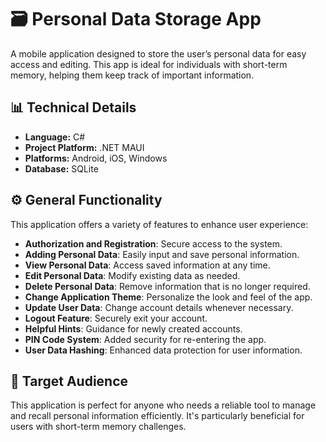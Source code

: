 # 🗃️ Personal Data Storage App

A mobile application designed to store the user’s personal data for easy access and editing. This app is ideal for individuals with short-term memory, helping them keep track of important information.

## 📊 Technical Details

- **Language:** C#
- **Project Platform:** .NET MAUI
- **Platforms:** Android, iOS, Windows
- **Database:** SQLite

## ⚙️ General Functionality

This application offers a variety of features to enhance user experience:

- **Authorization and Registration**: Secure access to the system.
- **Adding Personal Data**: Easily input and save personal information.
- **View Personal Data**: Access saved information at any time.
- **Edit Personal Data**: Modify existing data as needed.
- **Delete Personal Data**: Remove information that is no longer required.
- **Change Application Theme**: Personalize the look and feel of the app.
- **Update User Data**: Change account details whenever necessary.
- **Logout Feature**: Securely exit your account.
- **Helpful Hints**: Guidance for newly created accounts.
- **PIN Code System**: Added security for re-entering the app.
- **User Data Hashing**: Enhanced data protection for user information.

## 🎯 Target Audience

This application is perfect for anyone who needs a reliable tool to manage and recall personal information efficiently. It's particularly beneficial for users with short-term memory challenges.
